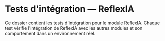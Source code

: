 # Tests d'intégration — ReflexIA

Ce dossier contient les tests d'intégration pour le module ReflexIA.
Chaque test vérifie l'intégration de ReflexIA avec les autres modules et son comportement dans un environnement réel.
